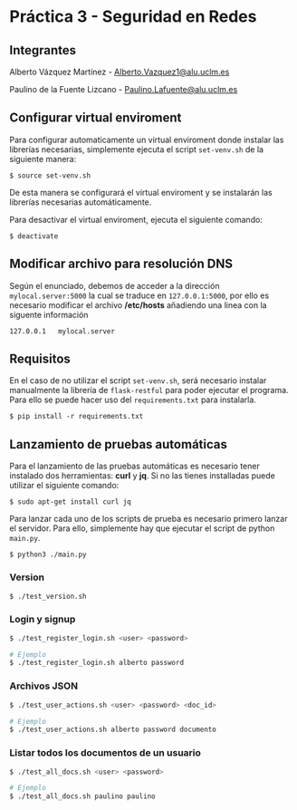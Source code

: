 # Práctica 3 - Seguridad en Redes

## Integrantes
Alberto Vázquez Martínez - Alberto.Vazquez1@alu.uclm.es

Paulino de la Fuente Lizcano - Paulino.Lafuente@alu.uclm.es

## Configurar virtual enviroment
Para configurar automaticamente un virtual enviroment donde instalar las librerías necesarias, simplemente ejecuta el script `set-venv.sh` de la siguiente manera:

```
$ source set-venv.sh
```
De esta manera se configurará el virtual enviroment y se instalarán las librerías necesarias automáticamente.

Para desactivar el virtual enviroment, ejecuta el siguiente comando:

```
$ deactivate
```

## Modificar archivo para resolución DNS

Según el enunciado, debemos de acceder a la dirección `mylocal.server:5000` la cual se traduce en `127.0.0.1:5000`, por ello es necesario modificar el archivo **/etc/hosts** añadiendo una linea con la siguente información

```
127.0.0.1   mylocal.server
```

## Requisitos
En el caso de no utilizar el script `set-venv.sh`, será necesario instalar manualmente la librería de `flask-restful` para poder ejecutar el programa. Para ello se puede hacer uso del `requirements.txt` para instalarla.

```
$ pip install -r requirements.txt
```

## Lanzamiento de pruebas automáticas

Para el lanzamiento de las pruebas automáticas es necesario tener instalado dos herramientas: **curl** y **jq**. Si no las tienes installadas puede utilizar el siguiente comando:

```
$ sudo apt-get install curl jq
```

Para lanzar cada uno de los scripts de prueba es necesario primero lanzar el servidor. Para ello, simplemente hay que ejecutar el script de python `main.py`.

```
$ python3 ./main.py
```

### Version
```bash
$ ./test_version.sh
```
### Login y signup
```bash
$ ./test_register_login.sh <user> <password>

# Ejemplo
$ ./test_register_login.sh alberto password
```

### Archivos JSON
```bash
$ ./test_user_actions.sh <user> <password> <doc_id>

# Ejemplo
$ ./test_user_actions.sh alberto password documento
```

### Listar todos los documentos de un usuario
```bash
$ ./test_all_docs.sh <user> <password>

# Ejemplo
$ ./test_all_docs.sh paulino paulino
```
<!-- Por si te da la neura de nuevo, por aqui dejo esto de los jwt en python xd
https://realpython.com/token-based-authentication-with-flask/#database-setup -->

